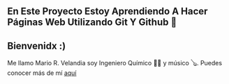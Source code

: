 **En Este Proyecto Estoy Aprendiendo A Hacer Páginas Web Utilizando Git Y Github** 💙
------------
Bienvenidx :)
------------

Me llamo Mario R. Velandia soy Ingeniero Químico 👨‍🔬 y músico 🪕. Puedes conocer más de mí [aquí](https://www.instagram.com/mariovelandiac/ "aquí")
